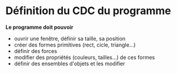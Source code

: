 # Définition du CDC du programme

**Le programme doit pouvoir**
- ouvrir une fenêtre, définir sa taille, sa position
- créer des formes primitives (rect, cicle, triangle...)
- définir des forces
- modifier des propriétés (couleurs, tailles...) de ces formes
- définir des ensembles d'objets et les modifier
